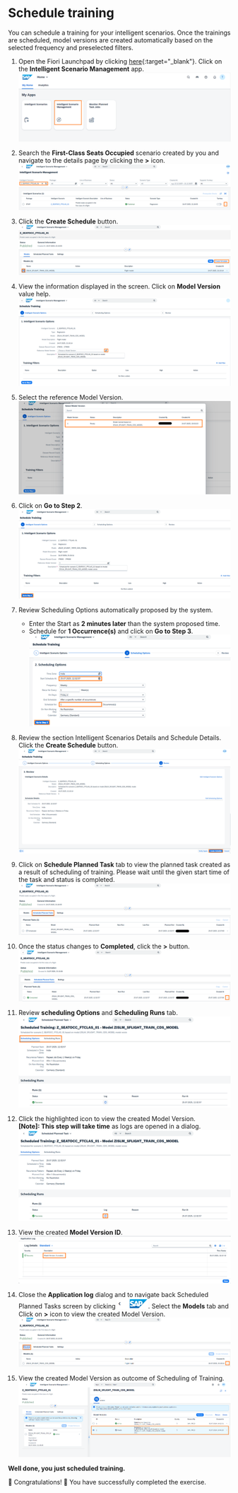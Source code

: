 # Schedule training

You can schedule a training for your intelligent scenarios. Once the trainings are scheduled, model versions are created automatically based on the selected frequency and preselected filters.

1. Open the Fiori Launchpad by clicking [here](https://18.214.3.29:44301/sap/bc/ui5_ui5/ui2/ushell/shells/abap/FioriLaunchpad.html?sap-client=100&sap-language=EN#Shell-home){:target="\_blank"}. Click on the **Intelligent Scenario Management** app.
   ![](../ISLM_with_SAPGenAI/images/IntelligentScenarioManagementApp.png)

2. Search the **First-Class Seats Occupied** scenario created by you and navigate to the details page by clicking the **>** icon.
   ![](./images/SearchAndNavigateToScenarioInManagement.png)

3. Click the **Create Schedule** button.
   ![](./images/ClickCreateScheduleButton.png)

4. View the information displayed in the screen. Click on **Model Version** value help.
   ![](./images/SelectReferenceModelVersion.png)

5. Select the reference Model Version.
   ![](./images/SelectReferenceModelVersion2.png)

6. Click on **Go to Step 2**.
   ![](./images/GoToStep2.png)

7. Review Scheduling Options automatically proposed by the system.
   - Enter the Start as **2 minutes later** than the system proposed time.
   - Schedule for **1 Occurrence(s)** and click on **Go to Step 3**.
   ![](./images/GoToStep3.png)

8. Review the section Intelligent Scenarios Details and Schedule Details. Click the **Create Schedule** button.
   ![](./images/ScheduleTraining.png)

9. Click on **Schedule Planned Task** tab to view the planned task created as a result of scheduling of training. Please wait until the given start time of the task and status is completed.
   ![](./images/ClickScheduleTaskTab.png)

10. Once the status changes to **Completed**, click the **>** button.
    ![](./images/NavigateToScheduleTaskDetailsPage.png)

11. Review **scheduling Options** and **Scheduling Runs** tab.
    ![](./images/ViewSchedulingDetailsPage.png)

12. Click the highlighted icon to view the created Model Version. <br/> **[Note]: This step will take time** as logs are opened in a dialog.
    ![](./images/ClickSchedulingRunIconButton.png)

13. View the created **Model Version ID**.
    ![](./images/SchedulingApplicationJobLog.png)

14. Close the **Application log** dialog and to navigate back Scheduled Planned Tasks screen by clicking <img src="../images/SAPBack_White.png" width="70">. Select the **Models** tab and Click on **>** icon to view the created Model Version.
    ![](./images/GoToModelsTab.png)

15. View the created Model Version as outcome of Scheduling of Training.
    ![](./images/Scheduling/15.png)

**Well done, you just scheduled training.**

🎉 Congratulations! 🎉
You have successfully completed the exercise.
